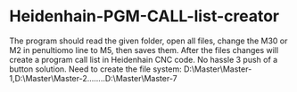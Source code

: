 # Heidenhain-PGM-CALL-list-creator
The program should read the given folder, open all files, change the M30 or M2 in penultiomo line to M5, then saves them.
After the files changes will create a program call list in Heidenhain CNC code. 
No hassle 3 push of a button solution. 
Need to create the file system: D:\Master\Master-1,D:\Master\Master-2........D:\Master\Master-7
